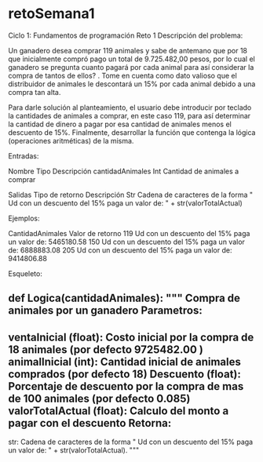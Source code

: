# retoSemana1
Ciclo 1: Fundamentos de programación
Reto 1
Descripción del problema:

Un ganadero desea comprar 119 animales y sabe de antemano que por 18 que inicialmente compró
pago un total de 9.725.482,00 pesos, por lo cual el ganadero se pregunta cuanto pagará por cada
animal para así considerar la compra de tantos de ellos? . Tome en cuenta como dato valioso que
el distribuidor de animales le descontará un 15% por cada animal debido a una compra tan alta.

Para darle solución al planteamiento, el usuario debe introducir por teclado la cantidades de
animales a comprar, en este caso 119, para así determinar la cantidad de dinero a pagar por esa
cantidad de animales menos el descuento de 15%. Finalmente, desarrollar la función que contenga
la lógica (operaciones aritméticas) de la misma.

Entradas:

Nombre Tipo Descripción
cantidadAnimales Int Cantidad de animales a comprar

Salidas
Tipo de retorno Descripción
Str Cadena de caracteres de la forma " Ud con un descuento
del 15% paga un valor de: " + str(valorTotalActual)

Ejemplos:

CantidadAnimales Valor de retorno
119 Ud con un descuento del 15% paga un valor de: 5465180.58
150 Ud con un descuento del 15% paga un valor de: 6888883.08
205 Ud con un descuento del 15% paga un valor de: 9414806.88

Esqueleto:

def Logica(cantidadAnimales):
 """ Compra de animales por un ganadero
 Parametros:
 --------------
 ventaInicial (float):
 Costo inicial por la compra de 18 animales (por defecto 9725482.00 )
 animalInicial (int):
 Cantidad inicial de animales comprados (por defecto 18)
 Descuento (float):
 Porcentaje de descuento por la compra de mas de 100 animales (por defecto 0.085)
 valorTotalActual (float):
 Calculo del monto a pagar con el descuento
 Retorna:
 ----------
 str: Cadena de caracteres de la forma " Ud con un descuento del 15% paga un valor de: " +
str(valorTotalActual).
"""
